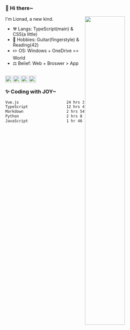 ### 👋 Hi there~

[<img align="right" width="50%" src="https://github-readme-stats.vercel.app/api?username=Lionad-Morotar&show_icons=true">](https://metrics.lecoq.io/Lionad-Morotar?template=classic)

I'm Lionad, a new kind.

- ⚒️ Langs: TypeScript(main) & CSS(a little)
- 🎨 Hobbies: Guitar(fingerstyle) & Reading(42)
- ✏️ OS: Windows + OneDrive == World
- ⚖️ Belief: Web + Broswer > App

<br />

<a href="https://www.lionad.art">
  <img align="left" alt="lionad-art" width="22px" src="https://cdn.jsdelivr.net/npm/simple-icons@3.1.0/icons/wordpress.svg" />
</a>
<a href="#1806234223">
  <img align="left" alt="1806234223" width="22px" src="https://cdn.jsdelivr.net/npm/simple-icons@3.1.0/icons/tencentqq.svg" />
</a>
<a href="https://www.zhihu.com/people/Lionad">
  <img align="left" alt="132yse" width="22px" src="https://cdn.jsdelivr.net/npm/simple-icons@3.1.0/icons/zhihu.svg" />
</a>
<a href="https://github.com/Lionad-Morotar">
  <img align="left" alt="yisar" width="22px" src="https://cdn.jsdelivr.net/npm/simple-icons@3.1.0/icons/github.svg" />
</a>

<br />

### ✨ Coding with JOY~

<!--START_SECTION:waka-->

```txt
Vue.js                     24 hrs 3 mins   ████████████▒░░░░░░░░░░░░   49.60 %
TypeScript                 12 hrs 46 mins  ██████▓░░░░░░░░░░░░░░░░░░   26.36 %
Markdown                   2 hrs 54 mins   █▓░░░░░░░░░░░░░░░░░░░░░░░   06.02 %
Python                     2 hrs 8 mins    █░░░░░░░░░░░░░░░░░░░░░░░░   04.43 %
JavaScript                 1 hr 46 mins    █░░░░░░░░░░░░░░░░░░░░░░░░   03.66 %
```

<!--END_SECTION:waka-->
